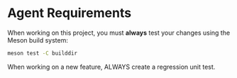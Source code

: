# Agent Requirements


When working on this project, you must **always** test your changes using the Meson build system:

```bash
meson test -C builddir
```

When working on a new feature, ALWAYS create a regression unit test.
